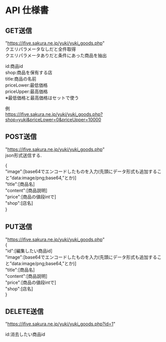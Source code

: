 # API 仕様書

## GET送信
"https://ifive.sakura.ne.jp/yuki/yuki_goods.php"  
クエリパラメータなしだと全件取得  
クエリパラメータありだと条件にあった商品を抽出  

id:商品id  
shop:商品を保有する店  
title:商品の名前  
priceLower:最低価格  
priceUpper:最高価格  
※最低価格と最高価格はセットで使う    

例  
https://ifive.sakura.ne.jp/yuki/yuki_goods.php?shop=yuki&priceLower=0&priceUpper=10000


## POST送信
"https://ifive.sakura.ne.jp/yuki/yuki_goods.php"  
json形式送信する.  

{  
  "image":[base64でエンコードしたものを入力(先頭にデータ形式も追加すること”data:image/png;base64,”とか)]  
  "title":[商品名]  
  "content":[商品説明]  
  "price":[商品の値段intで]  
  "shop":[店名]  
}  　


## PUT送信
"https://ifive.sakura.ne.jp/yuki/yuki_goods.php"  
{  
  "id":[編集したい商品id]  
  "image":[base64でエンコードしたものを入力(先頭にデータ形式も追加すること”data:image/png;base64,”とか)]  
  "title":[商品名]  
  "content":[商品説明]  
  "price":[商品の値段intで]  
  "shop":[店名]  
}  


## DELETE送信
"https://ifive.sakura.ne.jp/yuki/yuki_goods.php?id=1"

id:消去したい商品id
